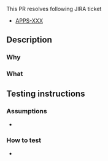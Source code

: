 This PR resolves following JIRA ticket

<!-- Link you JIRA ticket below--> 
- [APPS-XXX](https://golemproject.atlassian.net/browse/APPS-XXX)
<!--
IMPORTANT: If the changes resolves only part of the task - explain here which part and point to other related PRs 
-->

<h2>Description</h2>

<!-- 
DON'T JUST COPY following WHY & WHAT out of JIRA ticket!
Check first if it relates to what this PR delivers
-->

<h3>Why</h3>


<h3>What</h3>



<h2>Testing instructions</h2>

<h3>Assumptions</h3> 

- 

<h3>How to test</h3>

-

<!-- FILL FREE TO ADD OTHER SECTIONS IF NEEDED -->
